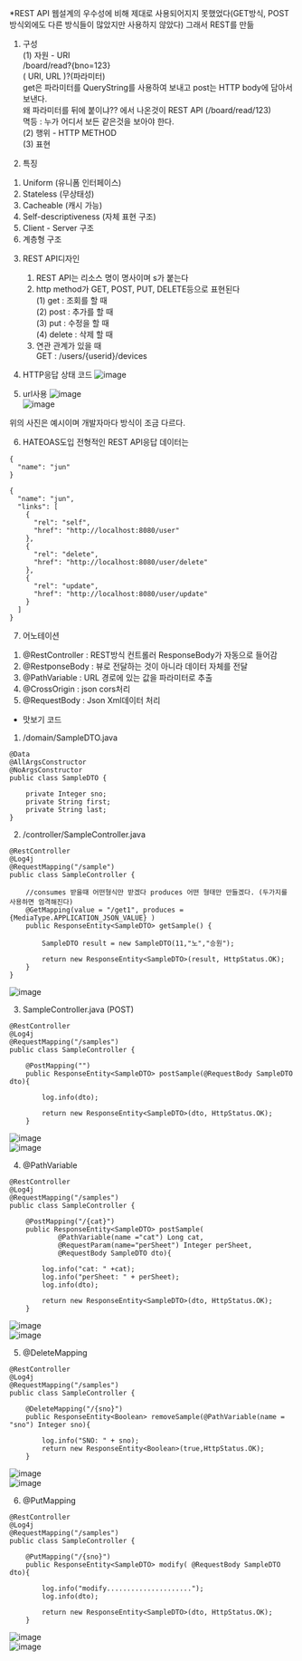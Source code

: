 *REST API
웹설계의 우수성에 비해 제대로 사용되어지지 못했었다(GET방식, POST방식외에도 다른 방식들이 많았지만 사용하지 않았다)
그래서 REST를 만듦

1. 구성  
 (1) 자원 - URI   
   /board/read?{bno=123}  
   ( URI, URL )?(파라미터)  
   get은 파라미터를 QueryString를 사용하여 보내고 post는 HTTP body에 담아서 보낸다.  
   왜 파라미터를 뒤에 붙이냐?? 에서 나온것이 REST API (/board/read/123)  
   멱등 : 누가 어디서 보든 같은것을 보아야 한다.  
 (2) 행위 - HTTP METHOD  
 (3) 표현
 
 2. 특징
   1) Uniform (유니폼 인터페이스)  
   2) Stateless (무상태성)  
   3) Cacheable (캐시 가능) 
   4) Self-descriptiveness (자체 표현 구조)  
   5) Client - Server 구조  
   6) 계층형 구조  

3. REST API디자인
   1) REST API는 리소스 명이 명사이며 s가 붙는다  
   2) http method가 GET, POST, PUT, DELETE등으로 표현된다  
       (1) get : 조회를 할 때  
       (2) post : 추가를 할 때  
       (3) put : 수정을 할 때  
       (4) delete : 삭제 할 때  
   3) 연관 관계가 있을 때  
      GET : /users/{userid}/devices   
      
4. HTTP응답 상태 코드
![image](https://user-images.githubusercontent.com/72544949/111240844-5a3de700-863f-11eb-8b51-34dc3df8287c.png)

5. url사용
![image](https://user-images.githubusercontent.com/72544949/111241014-9f621900-863f-11eb-9526-64d0d5e64e1f.png)  
![image](https://user-images.githubusercontent.com/72544949/111241117-d2a4a800-863f-11eb-899c-84844b079c3b.png)  

위의 사진은 예시이며 개발자마다 방식이 조금 다르다.

6. HATEOAS도입
전형적인 REST API응답 데이터는
```
{
  "name": "jun"
}
```

```
{
  "name": "jun",
  "links": [
    {
      "rel": "self",
      "href": "http://localhost:8080/user"
    },
    {
      "rel": "delete",
      "href": "http://localhost:8080/user/delete"
    },
    {
      "rel": "update",
      "href": "http://localhost:8080/user/update"
    }
  ]
}
```

7. 어노테이션
 1) @RestController : REST방식 컨트롤러 ResponseBody가 자동으로 들어감
 2) @RestponseBody : 뷰로 전달하는 것이 아니라 데이터 자체를 전달
 3) @PathVariable : URL 경로에 있는 값을 파라미터로 추출
 4) @CrossOrigin : json cors처리
 5) @RequestBody : Json Xml데이터 처리

* 맛보기 코드

1. /domain/SampleDTO.java 
```
@Data
@AllArgsConstructor
@NoArgsConstructor
public class SampleDTO {

	private Integer sno;
	private String first;
	private String last;
}
```

2. /controller/SampleController.java
```
@RestController
@Log4j
@RequestMapping("/sample")
public class SampleController {
  
	//consumes 받을때 어떤형식만 받겠다 produces 어떤 형태만 만들겠다. (두가지를 사용하면 엄격해진다)
	@GetMapping(value = "/get1", produces = {MediaType.APPLICATION_JSON_VALUE} )
	public ResponseEntity<SampleDTO> getSample() {
		
		SampleDTO result = new SampleDTO(11,"노","승원");
		
		return new ResponseEntity<SampleDTO>(result, HttpStatus.OK);
	}
}
```  
![image](https://user-images.githubusercontent.com/72544949/111245145-83fb0c00-8647-11eb-835b-3b757ba43068.png)

3. SampleController.java (POST)
```
@RestController
@Log4j
@RequestMapping("/samples")
public class SampleController {
	
	@PostMapping("")
	public ResponseEntity<SampleDTO> postSample(@RequestBody SampleDTO dto){
		
		log.info(dto);
		
		return new ResponseEntity<SampleDTO>(dto, HttpStatus.OK);
	}
```  
![image](https://user-images.githubusercontent.com/72544949/111246155-1f40b100-8649-11eb-91fd-b8e2fd1ad8f3.png)  
![image](https://user-images.githubusercontent.com/72544949/111246163-249dfb80-8649-11eb-8af7-ac0bdcb71e98.png)  

4. @PathVariable
```
@RestController
@Log4j
@RequestMapping("/samples")
public class SampleController {
	
	@PostMapping("/{cat}")
	public ResponseEntity<SampleDTO> postSample(
			@PathVariable(name ="cat") Long cat, 
			@RequestParam(name="perSheet") Integer perSheet,
			@RequestBody SampleDTO dto){
		
		log.info("cat: " +cat);
		log.info("perSheet: " + perSheet);
		log.info(dto);
		
		return new ResponseEntity<SampleDTO>(dto, HttpStatus.OK);
	}
```  
![image](https://user-images.githubusercontent.com/72544949/111247812-05ed3400-864c-11eb-9d3d-33f30c1bcc29.png)  
![image](https://user-images.githubusercontent.com/72544949/111247799-fff75300-864b-11eb-8aa1-f6f0c4ba3e8b.png)

5. @DeleteMapping
```
@RestController
@Log4j
@RequestMapping("/samples")
public class SampleController {
	
	@DeleteMapping("/{sno}")
	public ResponseEntity<Boolean> removeSample(@PathVariable(name = "sno") Integer sno){
		
		log.info("SNO: " + sno);
		return new ResponseEntity<Boolean>(true,HttpStatus.OK);
	}
```
![image](https://user-images.githubusercontent.com/72544949/111248126-a4799500-864c-11eb-99f0-ec21a50790a2.png)  
![image](https://user-images.githubusercontent.com/72544949/111248133-a9d6df80-864c-11eb-9362-b1d3dc480fce.png)  

6. @PutMapping
```
@RestController
@Log4j
@RequestMapping("/samples")
public class SampleController {
	
	@PutMapping("/{sno}")
	public ResponseEntity<SampleDTO> modify( @RequestBody SampleDTO dto){
		
		log.info("modify.....................");
		log.info(dto);
		
		return new ResponseEntity<SampleDTO>(dto, HttpStatus.OK);
	}
```
![image](https://user-images.githubusercontent.com/72544949/111248538-79437580-864d-11eb-99b3-066a887f4787.png)  
![image](https://user-images.githubusercontent.com/72544949/111248544-7e082980-864d-11eb-8dfd-8a8fa014712c.png)  



